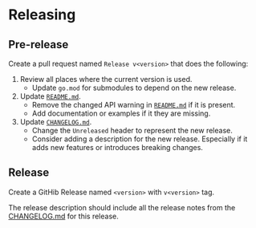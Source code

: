 # Releasing

## Pre-release

Create a pull request named `Release v<version>` that does the following:

1. Review all places where the current version is used.
   - Update `go.mod` for submodules to depend on the new release.
1. Update [`README.md`](./README.md).
   - Remove the changed API warning in [`README.md`](./README.md) if it is present.
   - Add documentation or examples if it they are missing.
1. Update [`CHANGELOG.md`](./CHANGELOG.md).
   - Change the `Unreleased` header to represent the new release. 
   - Consider adding a description for the new release.
     Especially if it adds new features or introduces breaking changes.

## Release

Create a GitHib Release named `<version>` with `v<version>` tag.

The release description should include all the release notes from the [CHANGELOG.md](./CHANGELOG.md) for this release.
